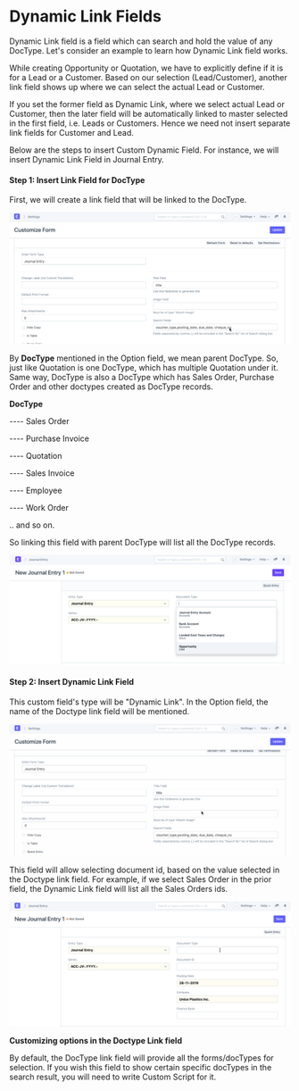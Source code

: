 
# Dynamic Link Fields


Dynamic Link field is a field which can search and hold the value of any DocType. Let's consider an example to learn how Dynamic Link field works.


While creating Opportunity or Quotation, we have to explicitly define if it is for a Lead or a Customer. Based on our selection (Lead/Customer), another link field shows up where we can select the actual Lead or Customer.


If you set the former field as Dynamic Link, where we select actual Lead or Customer, then the later field will be automatically linked to master selected in the first field, i.e. Leads or Customers. Hence we need not insert separate link fields for Customer and Lead.


Below are the steps to insert Custom Dynamic Field. For instance, we will insert Dynamic Link Field in Journal Entry.


#### Step 1: Insert Link Field for DocType


First, we will create a link field that will be linked to the DocType.


![Custom Link Field](/files/customize-dynamic-link-1.gif)


By **DocType** mentioned in the Option field, we mean parent DocType. So, just like Quotation is one DocType, which has multiple Quotation under it. Same way, DocType is also a DocType which has Sales Order, Purchase Order and other doctypes created as DocType records.


**DocType**  

---- Sales Order  

---- Purchase Invoice  

---- Quotation  

---- Sales Invoice  

---- Employee  

---- Work Order  

.. and so on.


So linking this field with parent DocType will list all the DocType records.


![journal Voucher Link Field](/files/customize-dynamic-link.png)


#### Step 2: Insert Dynamic Link Field


This custom field's type will be "Dynamic Link". In the Option field, the name of the Doctype link field will be mentioned.


![Custom Dynamic Field](/files/customize-dynamic-link-2.gif)


This field will allow selecting document id, based on the value selected in the Doctype link field. For example, if we select Sales Order in the prior field, the Dynamic Link field will list all the Sales Orders ids.


![Custom Dynamic Field](/files/customize-dynamic-link-3.gif)


**Customizing options in the Doctype Link field**


By default, the DocType link field will provide all the forms/docTypes for selection. If you wish this field to show certain specific docTypes in the search result, you will need to write Custom Script for it.



